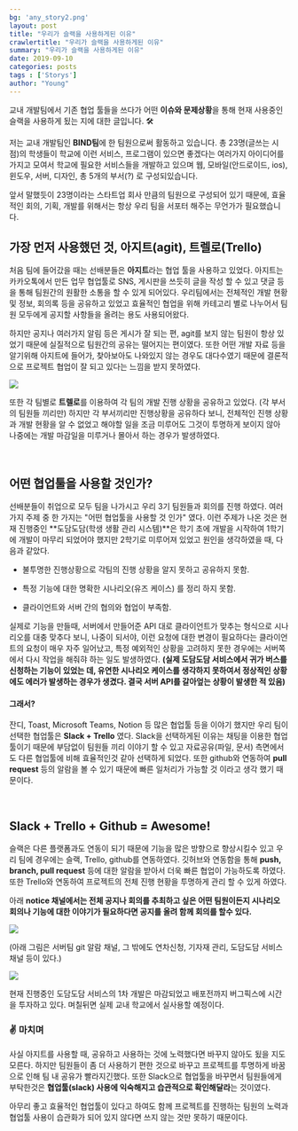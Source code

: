 ```yaml
---
bg: 'any_story2.png'
layout: post
title: "우리가 슬랙을 사용하게된 이유"
crawlertitle: "우리가 슬랙을 사용하게된 이유"
summary: "우리가 슬랙을 사용하게된 이유"
date: 2019-09-10
categories: posts
tags : ['Storys']
author: "Young"
---
```


 교내 개발팀에서 기존 협업 툴들을 쓰다가 어떤 **이슈와 문제상황**을 통해 현재 사용중인 슬랙을 사용하게 됬는 지에 대한 글입니다. 🛠️

 저는 교내 개발팀인 **BIND팀**에 한 팀원으로써 활동하고 있습니다. 총 23명(글쓰는 시점)의 학생들이 학교에 이런 서비스, 프로그램이 있으면 좋겠다는 여러가지 아이디어를 가지고 모여서 학교에 필요한 서비스들을 개발하고 있으며 웹, 모바일(안드로이드, ios), 윈도우, 서버, 디자인, 총 5개의 부서(?) 로 구성되있습니다. 

 앞서 말했듯이 23명이라는 스타트업 회사 만큼의 팀원으로 구성되어 있기 때문에, 효율적인 회의, 기획, 개발를 위해서는 항상 우리 팀을 서포터 해주는 무언가가 필요했습니다.

## 가장 먼저 사용했던 것, 아지트(agit), 트렐로(Trello)

 처음 팀에 들어갔을 때는 선배분들은 **아지트**라는 협업 툴을 사용하고 있었다. 아지트는 카카오톡에서 만든 업무 협업툴로 SNS, 게시판을 쓰듯히 글을 작성 할 수 있고 댓글 등을 통해 팀원간의 원활한 소통을 할 수 있게 되어있다. 우리팀에서는 전체적인 개발 현황 및 정보, 회의록 등을 공유하고 있었고 효율적인 협업을 위해 카테고리 별로 나누어서 팀원 모두에게 공지할 사항들을 올려는 용도 사용되어왔다.

 하지만 공지나 여러가지 알림 등은 게시가 잘 되는 편, agit를 보지 않는 팀원이 항상 있었기 때문에 실질적으로 팀원간의 공유는 떨어지는 편이였다. 또한 어떤 개발 자료 등을 알기위해 아지트에 들어가, 찾아보아도 나와있지 않는 경우도 대다수였기 때문에 결론적으로 프로젝트 협업이 잘 되고 있다는 느낌을 받지 못하였다. 

<img src='https://user-images.githubusercontent.com/38432821/64756304-68520980-d569-11e9-92f1-8d9769ceee19.png'/>

 또한 각 팀별로 **트렐로**를 이용하여 각 팀의 개발 진행 상황을 공유하고 있었다. (각 부서의 팀원들 끼리만) 하지만 각 부서끼리만 진행상황을 공유하다 보니, 전체적인 진행 상황과 개발 현황을 알 수 없었고 해야할 일을 조금 미루어도 그것이 투명하게 보이지 않아 나중에는 개발 마감일을 미루거나 몰아서 하는 경우가 발생하였다.

<br/>

## 어떤 협업툴을 사용할 것인가?

 선배분들이 취업으로 모두 팀을 나가시고 우리 3기 팀원들과 회의를 진행 하였다. 여러가지 주제 중 한 가지는 "어떤 협업툴을 사용할 것 인가" 였다. 이런 주제가 나온 것은 현재 진행중인 **도담도담(학생 생활 관리 시스템)**은 학기 초에 개발을 시작하여 1학기에 개발이 마무리 되었어야 했지만 2학기로 미루어져 있었고 원인을 생각하였을 때, 다음과 같았다.

- 불투명한 진행상황으로 각팀의 진행 상황을 알지 못하고 공유하지 못함.

- 특정 기능에 대한 명확한 시나리오(유즈 케이스) 를 정리 하지 못함.

- 클라이언트와 서버 간의 협의와 협업이 부족함.

 실제로 기능을 만들때, 서버에서 만들어준 API 대로 클라이언트가 맞추는 형식으로 시나리오를 대충 맞추다 보니, 나중이 되서야, 이런 요청에 대한 변경이 필요하다는 클라이언트의 요청이 매우 자주 일어났고, 특정 예외적인 상황을 고려하지 못한 경우에는 서버쪽에서 다시 작업을 해줘햐 하는 일도 발생하였다. **(실제 도담도담 서비스에서 귀가 버스를 신청하는 기능이 있었는 데, 유연한 시나리오 케이스를 생각하지 못하여서 정상적인 상황에도 에러가 발생하는 경우가 생겼다. 결국 서버 API를 갈아엎는 상황이 발생한 적 있음)**

#### 그래서?

 잔디, Toast, Microsoft Teams, Notion 등 많은 협업툴 등을 이야기 했지만 우리 팀이 선택한 협업툴은 **Slack + Trello** 였다. Slack을 선택하게된 이유는 채팅을 이용한 협업툴이기 때문에 부담없이 팀원들 끼리 이야기 할 수 있고 자료공유(파일, 문서) 측면에서도 다른 협업툴에 비해 효율적인것 같아 선택하게 되었다. 또한 github와 연동하여 **pull request** 등의 알람을 볼 수 있기 때문에 빠른 일처리가 가능할 것 이라고 생각 했기 때문이다.

<br/>

## Slack + Trello + Github = Awesome!

슬랙은 다른 플랫폼과도 연동이 되기 때문에 기능을 많은 방향으로 향상시킬수 있고 우리 팀에 경우에는 슬랙, Trello, github를 연동하였다. 깃허브와 연동함을 통해 **push, branch, pull request** 등에 대한 알람을 받아서 더욱 빠른 협업이 가능하도록 하였다. 또한 Trello와 연동하여 프로젝트의 전체 진행 현황을 투명하게 관리 할 수 있게 하였다.

 아래 **notice 채널에서는 전체 공지나 회의를 추최하고 싶은 어떤 팀원이든지 시나리오 회의나 기능에 대한 이야기가 필요하다면 공지를 올려 함께 회의를 할수 있다.**

<img src="https://user-images.githubusercontent.com/38432821/64766035-4dd75a80-d580-11e9-8c76-df98dcc6aa02.png"/>

(아래 그림은 서버팀 git 알람 채널, 그 밖에도 연차신청, 기자재 관리, 도담도담 서비스 채널 등이 있다.)

<img src='https://user-images.githubusercontent.com/38432821/64764492-2337d280-d57d-11e9-88c3-e9dd631f2de1.png'/>

 현재 진행중인 도담도담 서비스의 1차 개발은 마감되었고 배포전까지 버그픽스에 시간을 투자하고 있다. 며칠뒤면 실제 교내 학교에서 실사용할 예정이다.

### ✌️ 마치며

 사실 아지트를 사용할 때, 공유하고 사용하는 것에 노력했다면 바꾸지 않아도 됬을 지도 모른다. 하지만 팀원들이 좀 더 사용하기 편한 것으로 바꾸고 프로젝트를 투명하게 바꿈으로 인해 팀 내 공유가 빨라지긴했다. 또한 Slack으로 협업툴을 바꾸면서 팀원들에게 부탁한것은 **협업툴(slack) 사용에 익숙해지고 습관적으로 확인해달라**는 것이였다.

 아무리 좋고 효율적인 협업툴이 있다고 하여도 함께 프로젝트를 진행하는 팀원의 노력과 협업툴 사용이 습관화가 되어 있지 않다면 쓰지 않는 것만 못하기 때문이다.






































